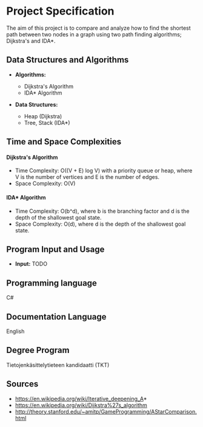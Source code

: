 # Project Specification

The aim of this project is to compare and analyze how to find the shortest path between two nodes in a graph using two path finding algorithms; Dijkstra's and IDA*.

## Data Structures and Algorithms
- **Algorithms:**
  - Dijkstra's Algorithm
  - IDA* Algorithm

- **Data Structures:**
  - Heap (Dijkstra)
  - Tree, Stack (IDA*)

## Time and Space Complexities
#### Dijkstra's Algorithm
  - Time Complexity: O((V + E) log V) with a priority queue or heap, where V is the number of vertices and E is the number of edges.
  - Space Complexity: O(V)

#### IDA* Algorithm
  - Time Complexity: O(b^d), where b is the branching factor and d is the depth of the shallowest goal state.
  - Space Complexity: O(d), where d is the depth of the shallowest goal state.

## Program Input and Usage
- **Input:** TODO

## Programming language
C#

## Documentation Language
English

## Degree Program
Tietojenkäsittelytieteen kandidaatti (TKT)

## Sources
- https://en.wikipedia.org/wiki/Iterative_deepening_A*
- https://en.wikipedia.org/wiki/Dijkstra%27s_algorithm
- http://theory.stanford.edu/~amitp/GameProgramming/AStarComparison.html
